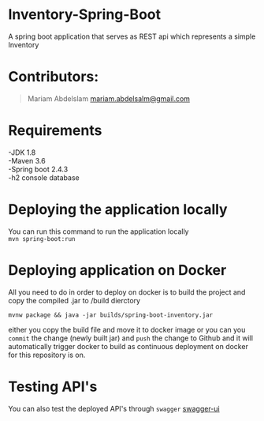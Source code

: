 # Inventory-Spring-Boot
A spring boot application that serves as REST api which represents a simple Inventory 

# Contributors:
> Mariam Abdelslam <mariam.abdelsalm@gmail.com>

# Requirements
-JDK 1.8 <br />
-Maven 3.6 <br />
-Spring boot 2.4.3 <br />
-h2 console database <br />

# Deploying the application locally
 You can run this command to run the application locally <br />
   ``` mvn spring-boot:run ```
   
# Deploying application on Docker
All you need to do in order to deploy on docker is to build the project and copy the compiled .jar to /build dierctory  <br />

``` mvnw package && java -jar builds/spring-boot-inventory.jar ```
 
 either you copy the build file and move it to docker image or you can you `commit` the change (newly built jar) and `push` the change to Github and it will  
 automatically trigger docker to build as continuous deployment on docker for this repository is on.
 
 # Testing API's
 You can also test the deployed API's through `swagger` [swagger-ui](http://localhost:8080//swagger-ui/)
 
 
